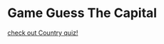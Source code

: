 # Game Guess The Capital

[check out Country quiz!](https://viviurbano.github.io/game-guess-the-capital/)
